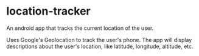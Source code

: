 # location-tracker
An android app that tracks the current location of the user.

Uses Google's Geolocation to track the user's phone. The app will display descriptions about the user's location, like latitude, longitude, altitude, etc.
